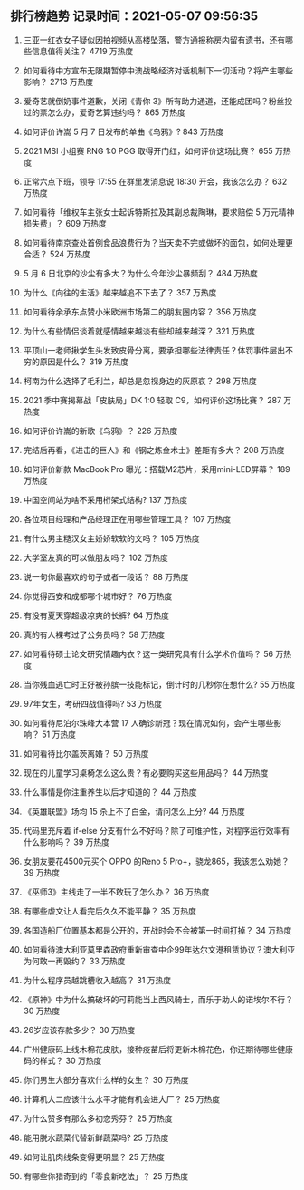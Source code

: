 
## 排行榜趋势 记录时间：2021-05-07 09:56:35
  
  1. 三亚一红衣女子疑似因拍视频从高楼坠落，警方通报称房内留有遗书，还有哪些信息值得关注？ 4719 万热度
    
  2. 如何看待中方宣布无限期暂停中澳战略经济对话机制下一切活动？将产生哪些影响？ 2713 万热度
    
  3. 爱奇艺就倒奶事件道歉，关闭《青你 3》所有助力通道，还能成团吗？粉丝投过的票怎么办，爱奇艺算违约吗？ 865 万热度
    
  4. 如何评价许嵩 5 月 7 日发布的单曲《乌鸦》? 843 万热度
    
  5. 2021 MSI 小组赛 RNG 1:0 PGG 取得开门红，如何评价这场比赛？ 655 万热度
    
  6. 正常六点下班，领导 17:55 在群里发消息说 18:30 开会，我该怎么办？ 632 万热度
    
  7. 如何看待「维权车主张女士起诉特斯拉及其副总裁陶琳，要求赔偿 5 万元精神损失费」？ 609 万热度
    
  8. 如何看待南京查处首例食品浪费行为？当天卖不完或做坏的面包，如何处理更合适？ 524 万热度
    
  9. 5 月 6 日北京的沙尘有多大？为什么今年沙尘暴频刮？ 484 万热度
    
  10. 为什么《向往的生活》越来越追不下去了？ 357 万热度
    
  11. 如何看待余承东点赞小米欧洲市场第二的朋友圈内容？ 356 万热度
    
  12. 为什么有些情侣谈着就感情越来越淡有些却越来越深？ 321 万热度
    
  13. 平顶山一老师揪学生头发致皮骨分离，要承担哪些法律责任？体罚事件层出不穷的原因是什么？ 319 万热度
    
  14. 柯南为什么选择了毛利兰，却总是忽视身边的灰原哀？ 298 万热度
    
  15. 2021 季中赛揭幕战「皮肤局」DK 1:0 轻取 C9，如何评价这场比赛？ 287 万热度
    
  16. 如何评价许嵩的新歌《乌鸦》？ 226 万热度
    
  17. 完结后再看，《进击的巨人》和《钢之炼金术士》差距有多大？ 208 万热度
    
  18. 如何评价新款 MacBook Pro 曝光：搭载M2芯片，采用mini-LED屏幕？ 189 万热度
    
  19. 中国空间站为啥不采用桁架式结构? 137 万热度
    
  20. 各位项目经理和产品经理正在用哪些管理工具？ 107 万热度
    
  21. 有什么男主糙汉女主娇娇软软的文吗？ 105 万热度
    
  22. 大学室友真的可以做朋友吗？ 102 万热度
    
  23. 说一句你最喜欢的句子或者一段话？ 88 万热度
    
  24. 你觉得西安和成都哪个城市好？ 76 万热度
    
  25. 有没有夏天穿超级凉爽的长裤? 64 万热度
    
  26. 真的有人裸考过了公务员吗？ 58 万热度
    
  27. 如何看待硕士论文研究情趣内衣？这一类研究具有什么学术价值吗？ 56 万热度
    
  28. 当你残血逃亡时正好被孙膑一技能标记，倒计时的几秒你在想什么? 55 万热度
    
  29. 97年女生，考研四战值得吗? 53 万热度
    
  30. 如何看待尼泊尔珠峰大本营 17 人确诊新冠？现在情况如何，会产生哪些影响？ 51 万热度
    
  31. 如何看待比尔盖茨离婚？ 50 万热度
    
  32. 现在的儿童学习桌椅怎么这么贵？有必要购买这些用品吗？ 44 万热度
    
  33. 什么事情是你注重养生以后才知道的？ 44 万热度
    
  34. 《英雄联盟》场均 15 杀上不了白金，请问怎么上分? 44 万热度
    
  35. 代码里充斥着 if-else 分支有什么不好吗？除了可维护性，对程序运行效率有什么影响吗？ 39 万热度
    
  36. 女朋友要花4500元买个 OPPO 的Reno 5 Pro+，骁龙865，我该怎么劝她？ 39 万热度
    
  37. 《巫师3》主线走了一半不敢玩了怎么办？ 36 万热度
    
  38. 有哪些虐文让人看完后久久不能平静？ 35 万热度
    
  39. 各国造船厂位置基本都是公开的，开战时会不会被第一时间打掉？ 34 万热度
    
  40. 如何看待澳大利亚莫里森政府重新审查中企99年达尔文港租赁协议？澳大利亚为何敢一再毁约？ 33 万热度
    
  41. 为什么程序员越跳槽收入越高？ 31 万热度
    
  42. 《原神》中为什么搞破坏的可莉能当上西风骑士，而乐于助人的诺埃尔不行？ 30 万热度
    
  43. 26岁应该存款多少？ 30 万热度
    
  44. 广州健康码上线木棉花皮肤，接种疫苗后将更新木棉花色，你还期待哪些健康码的样式？ 30 万热度
    
  45. 你们男生大部分喜欢什么样的女生？ 30 万热度
    
  46. 计算机大二应该什么水平才能有机会进大厂？ 25 万热度
    
  47. 为什么赞多有那么多初恋秀芬？ 25 万热度
    
  48. 能用脱水蔬菜代替新鲜蔬菜吗? 25 万热度
    
  49. 如何让肌肉线条变得更明显？ 25 万热度
    
  50. 有哪些你猎奇到的「零食新吃法」？ 25 万热度
    